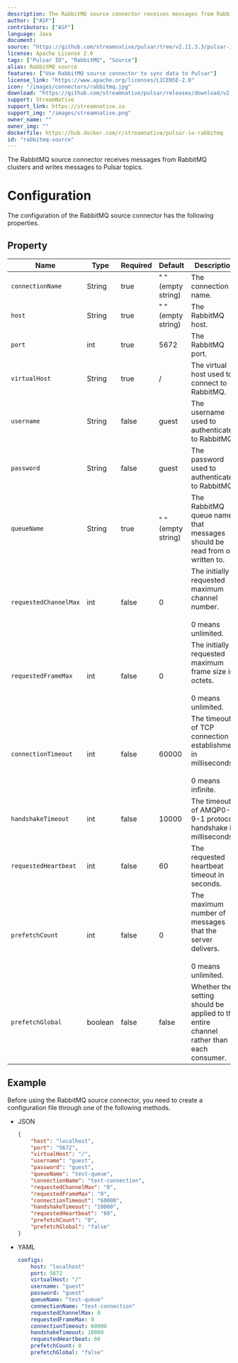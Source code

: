 ```yaml
---
description: The RabbitMQ source connector receives messages from RabbitMQ clusters and writes messages to Pulsar topics
author: ["ASF"]
contributors: ["ASF"]
language: Java
document: 
source: "https://github.com/streamnative/pulsar/tree/v2.11.3.3/pulsar-io/rabbitmq"
license: Apache License 2.0
tags: ["Pulsar IO", "RabbitMQ", "Source"]
alias: RabbitMQ source
features: ["Use RabbitMQ source connector to sync data to Pulsar"]
license_link: "https://www.apache.org/licenses/LICENSE-2.0"
icon: "/images/connectors/rabbitmq.jpg"
download: "https://github.com/streamnative/pulsar/releases/download/v2.11.3.3/pulsar-io-rabbitmq-2.11.3.3.nar"
support: StreamNative
support_link: https://streamnative.io
support_img: "/images/streamnative.png"
owner_name: ""
owner_img: ""
dockerfile: https://hub.docker.com/r/streamnative/pulsar-io-rabbitmq
id: "rabbitmq-source"
---
```


The RabbitMQ source connector receives messages from RabbitMQ clusters and writes messages to Pulsar topics.

# Configuration 

The configuration of the RabbitMQ source connector has the following properties.

## Property

| Name | Type|Required | Default | Description 
|------|----------|----------|---------|-------------|
| `connectionName` |String| true | " " (empty string) | The connection name. |
| `host` | String| true | " " (empty string) | The RabbitMQ host. |
| `port` | int |true | 5672 | The RabbitMQ port. |
| `virtualHost` |String|true | / | The virtual host used to connect to RabbitMQ. |
| `username` | String|false | guest | The username used to authenticate to RabbitMQ. |
| `password` | String|false | guest | The password used to authenticate to RabbitMQ. |
| `queueName` | String|true | " " (empty string) | The RabbitMQ queue name that messages should be read from or written to. |
| `requestedChannelMax` | int|false | 0 | The initially requested maximum channel number. <br><br>0 means unlimited. |
| `requestedFrameMax` | int|false |0 | The initially requested maximum frame size in octets. <br><br>0 means unlimited. |
| `connectionTimeout` | int|false | 60000 | The timeout of TCP connection establishment in milliseconds. <br><br>0 means infinite. |
| `handshakeTimeout` | int|false | 10000 | The timeout of AMQP0-9-1 protocol handshake in milliseconds. |
| `requestedHeartbeat` | int|false | 60 | The requested heartbeat timeout in seconds. |
| `prefetchCount` | int|false | 0 | The maximum number of messages that the server delivers.<br><br> 0 means unlimited. |
| `prefetchGlobal` | boolean|false | false |Whether the setting should be applied to the entire channel rather than each consumer. |

## Example

Before using the RabbitMQ source connector, you need to create a configuration file through one of the following methods.

* JSON 

    ```json
    {
        "host": "localhost",
        "port": "5672",
        "virtualHost": "/",
        "username": "guest",
        "password": "guest",
        "queueName": "test-queue",
        "connectionName": "test-connection",
        "requestedChannelMax": "0",
        "requestedFrameMax": "0",
        "connectionTimeout": "60000",
        "handshakeTimeout": "10000",
        "requestedHeartbeat": "60",
        "prefetchCount": "0",
        "prefetchGlobal": "false"
    }
    ```

* YAML

    ```yaml
    configs:
        host: "localhost"
        port: 5672
        virtualHost: "/"
        username: "guest"
        password: "guest"
        queueName: "test-queue"
        connectionName: "test-connection"
        requestedChannelMax: 0
        requestedFrameMax: 0
        connectionTimeout: 60000
        handshakeTimeout: 10000
        requestedHeartbeat: 60
        prefetchCount: 0
        prefetchGlobal: "false"
    ```


